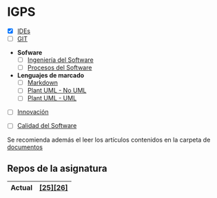 # IGPS

- [x] [IDEs](temarios/1-ides/clase-1-ides.md)
- [ ] [GIT]()
- **Sofware**
  - [ ] [Ingeniería del Software]()
  - [ ] [Procesos del Software]()
- **Lenguajes de marcado**
  - [ ] [Markdown]()
  - [ ] [Plant UML - No UML]()
  - [ ] [Plant UML - UML]()
- [ ] [Innovación]()
- [ ] [Calidad del Software]()


Se recomienda además el leer los artículos contenidos en la carpeta de [documentos](documentos/README.md)

## Repos de la asignatura

<div align=center>

|Actual|[[25][26]](https://github.com/miguelancabezon/25-26-igps)|
|:-|:-

</div>
